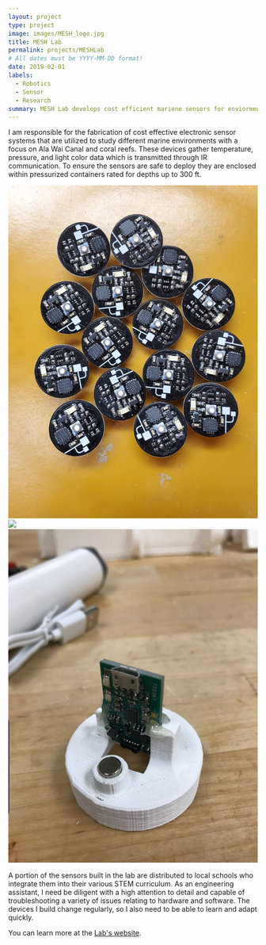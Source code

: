 ```yaml
---
layout: project
type: project
image: images/MESH_logo.jpg
title: MESH Lab
permalink: projects/MESHLab
# All dates must be YYYY-MM-DD format!
date: 2019-02-01
labels:
  - Robotics
  - Sensor
  - Research
summary: MESH Lab develops cost efficient mariene sensors for enviormental research and as a way to expose the community to STEM.
---
```

I am responsible for the fabrication of cost effective electronic sensor systems that are utilized to study different marine environments with a focus on Ala Wai Canal and coral reefs. These devices gather temperature, pressure, and light color data which is transmitted through IR communication. To ensure the sensors are safe to deploy they are enclosed within pressurized containers rated for depths up to 300 ft. 

<div class="ui small rounded images">
  <img class="ui image" src="../images/Kiwibreakout.jpg">
  <img class="ui image" src="../images/Kiwilogger.jpg">
  <img class="ui image" src="../images/KiwiDongle.jpg">
</div>

A portion of the sensors built in the lab are distributed to local schools who integrate them into their various STEM curriculum. As an engineering assistant, I need be diligent with a high attention to detail and capable of troubleshooting a variety of issues relating to hardware and software. The devices I build change regularly, so I also need to be able to learn and adapt quickly.

You can learn more at the [Lab's website](https://www.soest.hawaii.edu/oceanography/glazer/Brian_T._Glazer/Research.html).



